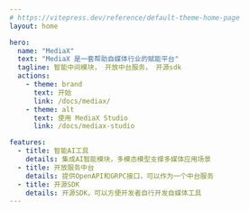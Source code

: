 ```yaml
---
# https://vitepress.dev/reference/default-theme-home-page
layout: home

hero:
  name: "MediaX"
  text: "MediaX 是一套帮助自媒体行业的赋能平台"
  tagline: 智能中间模块， 开放中台服务， 开源sdk
  actions:
    - theme: brand
      text: 开始
      link: /docs/mediax/
    - theme: alt
      text: 使用 MediaX Studio
      link: /docs/mediax-studio

features:
  - title: 智能AI工具
    details: 集成AI智能模块，多模态模型支撑多媒体应用场景
  - title: 开放服务中台
    details: 提供OpenAPI和GRPC接口，可以作为一个中台服务
  - title: 开源SDK
    details: 开源SDK，可以方便开发者自行开发自媒体工具
---
```

